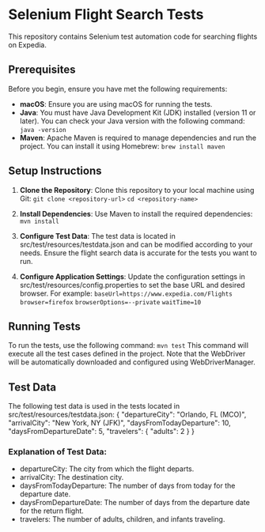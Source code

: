 # Selenium Flight Search Tests
This repository contains Selenium test automation code for searching flights on Expedia.
## Prerequisites
Before you begin, ensure you have met the following requirements:
- **macOS**: Ensure you are using macOS for running the tests.
- **Java**: You must have Java Development Kit (JDK) installed (version 11 or later). You can check your Java version with the following command:
 `java -version`
- **Maven**: Apache Maven is required to manage dependencies and run the project. You can install it using Homebrew:
  `brew install maven`
## Setup Instructions
1. **Clone the Repository**: Clone this repository to your local machine using Git:
   `git clone <repository-url>`
   `cd <repository-name>`
2. **Install Dependencies**: Use Maven to install the required dependencies:
`mvn install`
3. **Configure Test Data**: The test data is located in src/test/resources/testdata.json and can be modified according to your needs. Ensure the flight search data is accurate for the tests you want to run.

4. **Configure Application Settings**: Update the configuration settings in src/test/resources/config.properties to set the base URL and desired browser. For example:
  `baseUrl=https://www.expedia.com/Flights`
 ` browser=firefox`
  `browserOptions=--private`
  `waitTime=10`

## Running Tests
To run the tests, use the following command:
`mvn test`
This command will execute all the test cases defined in the project. Note that the WebDriver will be automatically downloaded and configured using WebDriverManager.
## Test Data
The following test data is used in the tests located in src/test/resources/testdata.json:
{
  "departureCity": "Orlando, FL (MCO)",
  "arrivalCity": "New York, NY (JFK)",
  "daysFromTodayDeparture": 10,
  "daysFromDepartureDate": 5,
  "travelers": {
    "adults": 2
  }
}
### Explanation of Test Data:
- departureCity: The city from which the flight departs.
- arrivalCity: The destination city.
- daysFromTodayDeparture: The number of days from today for the departure date.
- daysFromDepartureDate: The number of days from the departure date for the return flight.
- travelers: The number of adults, children, and infants traveling.